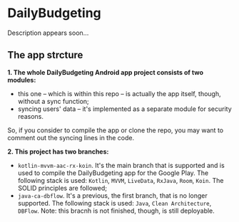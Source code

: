 # DailyBudgeting
Description appears soon...<br>
## The app strcture
**1. The whole DailyBudgeting Android app project consists of two modules:**

   * this one – which is within this repo – is actually the app itself, though, without a sync function;
   * syncing users' data – it's implemented as a separate module for security reasons.

   So, if you consider to compile the app or clone the repo, you may want to comment out the syncing lines in the code.
   
   
**2. This project has two branches:**

   * ``kotlin-mvvm-aac-rx-koin``. It's the main branch that is supported and is used to compile the DailyBudgeting app for the Google Play. The following stack is used: ``Kotlin``, ``MVVM``, ``LiveData``, ``RxJava``, ``Room``, ``Koin``. The SOLID principles are followed;
   * ``java-ca-dbflow``. It's a previous, the first branch, that is no longer supported. The following stack is used: ``Java``, ``Clean Architecture``, ``DBFlow``. Note: this bracnh is not finished, though, is still deployable.
